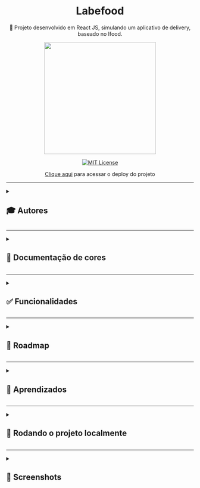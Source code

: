 <div align="center">
  
# Labefood
  
🚀 Projeto desenvolvido em React JS, simulando um aplicativo de delivery, baseado no Ifood.
  
  <img src="https://user-images.githubusercontent.com/70871620/193394398-3df5a2ef-a12c-4aca-85b1-b5bcee5845d8.gif" width="300px">
  
<br>
  
[![MIT License](https://img.shields.io/badge/License-MIT-green.svg)](https://choosealicense.com/licenses/mit/)
 
[Clique aqui](https://third-kitty.surge.sh) para acessar o deploy do projeto
  
</div>

---

<details>
<summary><h2>🎓 Autores</h2></summary>

<div align="center">
  
[Daniel da Silva](https://github.com/DanielSiilva) |  [Douglas Williams](https://github.com/DouglasWilliams298) |  [Matheus Queiroz](https://github.com/matheusqueirozds) |  [Roberta Vieira](https://github.com/VieiraMeloRoberta) |  [Victoria Moreira](https://github.com/vdsmoreira)
:-------------------------:|:-------------------------:|:-------------------------:|:-------------------------:|:-------------------------:
 <a href="https://github.com/DanielSiilva"><img src="https://avatars.githubusercontent.com/u/94769388?v=4" width="100px;" alt="Foto do Daniel da Silva no GitHub"/></a> | <a href="https://github.com/DouglasWilliams298"><img src="https://avatars.githubusercontent.com/u/97309506?v=4" width="100px;" alt="Foto do Douglas Williams no GitHub"/></a> | <a href="https://github.com/matheusqueirozds"><img src="https://avatars.githubusercontent.com/u/70871620?v=4" width="100px;" alt="Foto do Matheus Queiroz no GitHub"/></a> | <a href="https://github.com/VieiraMeloRoberta"><img src="https://avatars.githubusercontent.com/u/26907988?v=4" width="100px;" alt="Foto da Roberta Vieira no GitHub"/></a> | <a href="https://github.com/vdsmoreira"><img src="https://avatars.githubusercontent.com/u/102546653?v=4" width="100px;" alt="Foto da Roberta Vieira no GitHub"/></a>
  
</div>
</details>

---

<details>
<summary><h2>🎨 Documentação de cores</h2></summary>
<div align="center">

| Cor      | Hexadecimal                                |
| -------- | ------------------------------------------ |
| lipstick | <span style=(color:#e8222e)>#e8222e</span> |

</div>  
</details>

---

<details>
<summary><h2>✅ Funcionalidades</h2></summary>

Além do design das telas estar dentro do modelo proposto, o usuário pode:

-  [x] Criar uma conta, cadastrando seus dados pessoais e seu endereço
-  [x] Receber uma mensagem de erro clara, caso haja alguma informação divergente do solicitado.
-  [x] Ser redirecionado para a tela de lista de restaurantes, após finalizar o cadastro
-  [x] Visualizar uma lista com todos os restaurantes
-  [x] Buscar um restaurante por nome
-  [x] Filtrar os restaurantes por categoria
-  [x] Clicar no card de um restaurante para visualizar a tela com seu cardápio
-  [x] Visualizar as informações do restaurante (foto, nome, tipo, tempo de entrega, frete, endereço)
-  [x] Visualizar seus dados pessoais e endereço
-  [x] Editar seus dados pessoais e endereço

</details>  
  
 --- 
 
<details>
<summary><h2>🚫 Roadmap</h2></summary>

Para concluir o projeto ainda falta permitir que o usuário:

-  [ ] Visualize os pratos do restaurante, divididos em categorias (exemplo: principais, sobremesas, entradas, etc)
-  [ ] Visualize as informações de cada prato (foto, nome, descrição, preço)
-  [ ] Adicione pratos no carrinho e selecionar a quantidade de cada prato
-  [ ] Remova itens do carrinho
-  [ ] Visualize a lista de itens que adicionou ao carrinho. Caso não tenha adicionado nenhum item, vê uma mensagem de "Carrinho Vazio"
-  [ ] Visualize, no topo da tela, o endereço de entrega
-  [ ] Visualize o preço total da compra, que é corretamente calculado de acordo com o preço e quantidade de cada item adicionado
-  [ ] Selecione uma forma de pagamento dentre as opções de cartão e dinheiro
-  [ ] Conclua um pedido e, ao fazê-lo, vê um banner de "Pedido em Andamento" com os dados do pedido (esse banner fica ativo durante X minutos, sendo X o tempo de entrega do restaurante)
-  [ ] Visualize o seu histórico de pedidos concluídos, ou seja, após o tempo de entrega do estabelecimento, o seu pedido aparece nessa lista.

</details>  
  
 --- 
 
<details>
<summary><h2>🎯 Aprendizados</h2></summary>

Com esse projeto, aprofundamos os conhecimentos adquiridos no React JS. Começamos vendo os hooks mais utilizados - useState e useEffect. Depois, vimos como implementar as funcionalidades mais comuns em aplicações de Frontend: formulários, autenticação, routers e estilizações.

</details>    
  
 ---

<details>
<summary><h2>🔄 Rodando o projeto localmente</h2></summary>  
  
Clone o projeto via HTTPS

```bash
  git clone https://github.com/matheusqueirozds/ifuture.git
```

Entre no diretório do projeto

```bash
  cd ifuture
```

Instale todas as dependências abaixo:

```bash
  npm i axios
```

```bash
  npm i @mui/material @emotion/react @emotion/styled
```

```bash
  npm i react-icons
```

```bash
  npm i react-router-dom
```

```bash
  npm i styled-components
```

Inicie o servidor

```bash
  npm run start
```

</details>  
  
 --- 
 
<details>
<summary><h2>🔳 Screenshots</h2></summary>

<div>

| Home                                                                                                                                                    | Página de login                                                                                                                                          | Cadastro usuário                                                                                                                                          | Cadastro endereço                                                                                                                                          |
| ------------------------------------------------------------------------------------------------------------------------------------------------------- | -------------------------------------------------------------------------------------------------------------------------------------------------------- | --------------------------------------------------------------------------------------------------------------------------------------------------------- | ---------------------------------------------------------------------------------------------------------------------------------------------------------- |
| <img src="https://user-images.githubusercontent.com/70871620/192125337-1c294b66-7768-40ae-b8e6-864a738d6253.png" width="300px" title="Página inicial"/> | <img src="https://user-images.githubusercontent.com/70871620/192125396-465d97d9-3887-4a45-b9bb-5f1cc1ce1888.png" width="300px" title="Página de login"/> | <img src="https://user-images.githubusercontent.com/70871620/193394748-9c115a65-9b8a-4ae7-8584-b08f29591442.png" width="300px" title="Cadastro usuário"/> | <img src="https://user-images.githubusercontent.com/70871620/193394770-e111057e-5799-41cb-aa82-2e91f29741e2.png" width="300px" title="Cadastro endereço"/> |

| Feed                                                                                                                                          | Restaurante                                                                                                                                          | Carrinho                                                                                                                                          | Perfil                                                                                                                                          |
| --------------------------------------------------------------------------------------------------------------------------------------------- | ---------------------------------------------------------------------------------------------------------------------------------------------------- | ------------------------------------------------------------------------------------------------------------------------------------------------- | ----------------------------------------------------------------------------------------------------------------------------------------------- |
| <img src="https://user-images.githubusercontent.com/70871620/192125484-7a53f48d-6069-42b2-9606-a51a59807a6b.png" width="300px" title="Feed"/> | <img src="https://user-images.githubusercontent.com/70871620/193394784-36f42aa4-885c-4022-adda-00d57786359e.png" width="300px" title="Restaurante"/> | <img src="https://user-images.githubusercontent.com/70871620/193394841-e37092ba-6365-42a1-a846-3e1a1b8fc686.png" width="300px" title="Carrinho"/> | <img src="https://user-images.githubusercontent.com/70871620/193394847-04a43e53-3da7-4c47-8648-2595ce82867c.png" width="300px" title="Perfil"/> |

</div>
  
</details>

